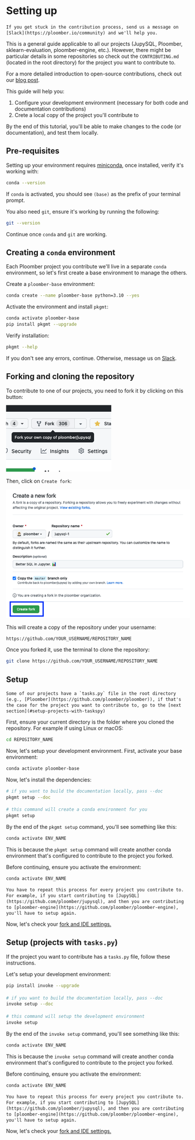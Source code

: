 # Setting up

```{note}
If you get stuck in the contribution process, send us a message on [Slack](https://ploomber.io/community) and we'll help you.
```

This is a general guide applicable to all our projects (JupySQL, Ploomber, sklearn-evaluation, ploomber-engine, etc.). However, there might be particular details in some repositories so check out the `CONTRIBUTING.md` (located in the root directory) for the project you want to contribute to.

For a more detailed introduction to open-source contributions, check out our [blog post](https://ploomber.io/blog/open-source/).

This guide will help you:

1. Configure your development environment (necessary for both code and documentation contributions)
2. Crete a local copy of the project you'll contribute to

By the end of this tutorial, you'll be able to make changes to the code (or documentation), and test them locally.
## Pre-requisites

Setting up your environment requires [miniconda](https://docs.conda.io/en/latest/miniconda.html), once installed, verify it's working with:

```sh
conda --version
```

If `conda` is activated, you should see `(base)` as the prefix of your terminal prompt.

You also need `git`, ensure it's working by running the following:

```sh
git --version
```

Continue once `conda` and `git` are working.

## Creating a `conda` environment

Each Ploomber project you contribute we'll live in a separate `conda` environment, so let's first create a base environment to manage the others.

Create a `ploomber-base` environment:

```sh
conda create --name ploomber-base python=3.10 --yes
```

Activate the environment and install `pkgmt`:

```sh
conda activate ploomber-base
pip install pkgmt --upgrade
```

Verify installation:

```sh
pkgmt --help
```

If you don't see any errors, continue. Otherwise, message us on [Slack](https://ploomber.io/community).

## Forking and cloning the repository

To contribute to one of our projects, you need to fork it by clicking on this button:

![fork-button](../assets/fork-button.png)

Then, click on `Create fork`:

![fork-button](../assets/fork-confirm.png)

This will create a copy of the repository under your username:

```
https://github.com/YOUR_USERNAME/REPOSITORY_NAME
```

Once you forked it, use the terminal to clone the repository:

```sh
git clone https://github.com/YOUR_USERNAME/REPOSITORY_NAME
```


## Setup

```{warning}
Some of our projects have a `tasks.py` file in the root directory (e.g., [Ploomber](https://github.com/ploomber/ploomber)), if that's the case for the project you want to contribute to, go to the [next section](#setup-projects-with-taskspy)
```


First, ensure your current directory is the folder where you cloned the repository. For example if using Linux or macOS:

```sh
cd REPOSITORY_NAME
```

Now, let's setup your development environment. First, activate your base environment:

```sh
conda activate ploomber-base
```

Now, let's install the dependencies:

```sh
# if you want to build the documentation locally, pass --doc
pkgmt setup --doc

# this command will create a conda environment for you
pkgmt setup
```

By the end of the `pkgmt setup` command, you'll see something like this:

```sh
conda activate ENV_NAME
```

This is because the `pkgmt setup` command will create another conda environment that's
configured to contribute to the project you forked.

Before continuing, ensure you activate the environment:

```sh
conda activate ENV_NAME
```

```{note}
You have to repeat this process for every project you contribute to. For example, if you start contributing to [JupySQL](https://github.com/ploomber/jupysql), and then you are contributing to [ploomber-engine](https://github.com/ploomber/ploomber-engine), you'll have to setup again.
```

Now, let's check your [fork and IDE settings.](coding)

## Setup (projects with `tasks.py`)

If the project you want to contribute has a `tasks.py` file, follow these instructions.

Let's setup your development environment:

```sh
pip install invoke --upgrade

# if you want to build the documentation locally, pass --doc
invoke setup --doc

# this command will setup the development environment
invoke setup
```

By the end of the `invoke setup` command, you'll see something like this:

```sh
conda activate ENV_NAME
```

This is because the `invoke setup` command will create another conda environment that's
configured to contribute to the project you forked.

Before continuing, ensure you activate the environment:

```sh
conda activate ENV_NAME
```

```{note}
You have to repeat this process for every project you contribute to. For example, if you start contributing to [JupySQL](https://github.com/ploomber/jupysql), and then you are contributing to [ploomber-engine](https://github.com/ploomber/ploomber-engine), you'll have to setup again.
```


Now, let's check your [fork and IDE settings.](coding)

